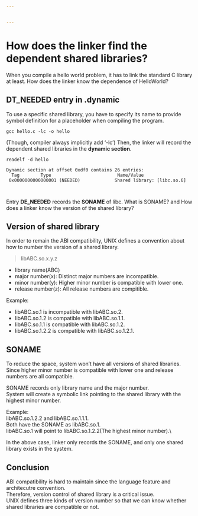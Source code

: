 ```yaml
---


---
```


<h1 id="how-does-the-linker-find-the-dependent-shared-libraries">How does the linker find the dependent shared libraries?</h1>
<p>When you compile a hello world problem, it has to link the standard C library at least. How does the linker know the dependence of HelloWorld?</p>
<h2 id="dt_needed-entry-in-.dynamic">DT_NEEDED entry in .dynamic</h2>
<p>To use a specific shared library, you have to specify its name to provide symbol definition for a placeholder when compiling the program.</p>
<pre><code>gcc hello.c -lc -o hello
</code></pre>
<p>(Though, compiler always implicitly add ‘-lc’)
Then, the  linker will record the dependent shared libraries in the <strong>dynamic section</strong>.</p>
<pre><code>readelf -d hello
</code></pre>
<pre><code>Dynamic section at offset 0xdf0 contains 26 entries:
  Tag        Type                         Name/Value
 0x0000000000000001 (NEEDED)             Shared library: [libc.so.6]

</code></pre>
<p>Entry <strong>DE_NEEDED</strong> records the <strong>SONAME</strong> of libc.
What is SONAME? and How does a linker know the version of the shared library?</p>
<h2 id="version-of-shared-library">Version of shared library</h2>
<p>In order to remain the ABI compatibility,  UNIX defines a convention about how to number the version of a shared library.</p>
<blockquote>
<p>libABC.so.x.y.z</p>
</blockquote>
<ul>
<li>library name(ABC)</li>
<li>major number(x): Distinct major numbers are incompatible.</li>
<li>minor number(y): Higher minor number is compatible with lower one.</li>
<li>release number(z): All release numbers are compitible.</li>
</ul>
<p>Example:</p>
<ul>
<li>libABC.so.1 is incompatible with libABC.so.2.</li>
<li>libABC.so.1.2 is compatible with libABC.so.1.1.</li>
<li>libABC.so.1.1 is compatible with libABC.so.1.2.</li>
<li>libABC.so.1.2.2 is compatible with libABC.so.1.2.1.</li>
</ul>
<h2 id="soname">SONAME</h2>
<p>To reduce the space, system won’t have all versions of shared libraries.
Since higher minor number is compatible with lower one and release numbers are all compatible.</p>
<p>SONAME records only library name and the major number.<br>
System will create a symbolic link pointing to the shared library with the highest minor number.</p>
<p>Example:<br>
libABC.so.1.2.2 and libABC.so.1.1.1.<br>
Both have the SONAME as libABC.so.1.<br>
libABC.so.1 will point to libABC.so.1.2.2(The highest minor number).\</p>
<p>In the above case, linker only records the SONAME, and only one shared library exists in the system.</p>
<h2 id="conclusion">Conclusion</h2>
<p>ABI compatibility is hard to maintain since the language feature and architecutre convention.<br>
Therefore, version control of shared library is a critical issue.<br>
UNIX defines three kinds of version number so that we can know whether shared libraries are compatible or not.</p>

